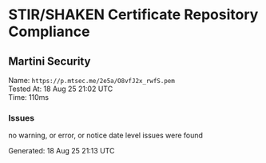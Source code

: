 # STIR/SHAKEN Certificate Repository Compliance

## Martini Security

Name: `https://p.mtsec.me/2e5a/O8vfJ2x_rwfS.pem`\
Tested At: 18 Aug 25 21:02 UTC\
Time: 110ms

### Issues

no warning, or error, or notice date level issues were found

Generated: 18 Aug 25 21:13 UTC